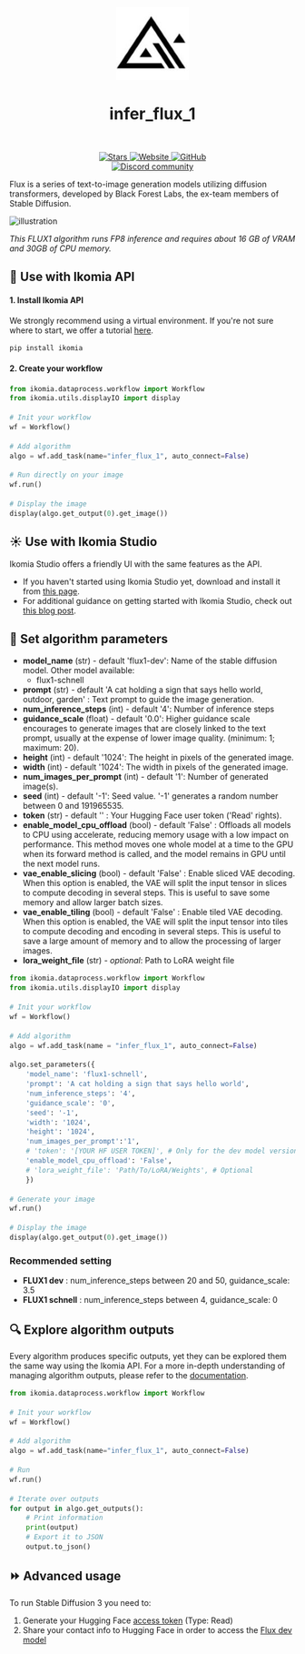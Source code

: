 <div align="center">
  <img src="images/icon.png" alt="Algorithm icon">
  <h1 align="center">infer_flux_1</h1>
</div>
<br />
<p align="center">
    <a href="https://github.com/Ikomia-hub/infer_flux_1">
        <img alt="Stars" src="https://img.shields.io/github/stars/Ikomia-hub/infer_flux_1">
    </a>
    <a href="https://app.ikomia.ai/hub/">
        <img alt="Website" src="https://img.shields.io/website/http/app.ikomia.ai/en.svg?down_color=red&down_message=offline&up_message=online">
    </a>
    <a href="https://github.com/Ikomia-hub/infer_flux_1/blob/main/LICENSE.md">
        <img alt="GitHub" src="https://img.shields.io/github/license/Ikomia-hub/infer_flux_1.svg?color=blue">
    </a>    
    <br>
    <a href="https://discord.com/invite/82Tnw9UGGc">
        <img alt="Discord community" src="https://img.shields.io/badge/Discord-white?style=social&logo=discord">
    </a> 
</p>

Flux is a series of text-to-image generation models utilizing diffusion transformers, developed by Black Forest Labs, the ex-team members of Stable Diffusion.

![illustration](https://github.com/black-forest-labs/flux/blob/main/assets/grid.jpg?raw=true)

*This FLUX1 algorithm runs FP8 inference and requires about 16 GB of VRAM and 30GB of CPU memory.*

## :rocket: Use with Ikomia API

#### 1. Install Ikomia API

We strongly recommend using a virtual environment. If you're not sure where to start, we offer a tutorial [here](https://www.ikomia.ai/blog/a-step-by-step-guide-to-creating-virtual-environments-in-python).

```sh
pip install ikomia
```

#### 2. Create your workflow

```python
from ikomia.dataprocess.workflow import Workflow
from ikomia.utils.displayIO import display

# Init your workflow
wf = Workflow()

# Add algorithm
algo = wf.add_task(name="infer_flux_1", auto_connect=False)

# Run directly on your image
wf.run()

# Display the image
display(algo.get_output(0).get_image())
```

## :sunny: Use with Ikomia Studio
Ikomia Studio offers a friendly UI with the same features as the API.
- If you haven't started using Ikomia Studio yet, download and install it from [this page](https://www.ikomia.ai/studio).
- For additional guidance on getting started with Ikomia Studio, check out [this blog post](https://www.ikomia.ai/blog/how-to-get-started-with-ikomia-studio).

## :pencil: Set algorithm parameters
- **model_name** (str) - default 'flux1-dev': Name of the stable diffusion model. Other model available:
    - flux1-schnell
- **prompt** (str) - default 'A cat holding a sign that says hello world, outdoor, garden' : Text prompt to guide the image generation.
- **num_inference_steps** (int) - default '4': Number of inference steps
- **guidance_scale** (float) - default '0.0':  Higher guidance scale encourages to generate images that are closely linked to the text prompt, usually at the expense of lower image quality. (minimum: 1; maximum: 20).
- **height** (int) - default '1024': The height in pixels of the generated image.
- **width** (int) - default '1024': The width in pixels of the generated image.
- **num_images_per_prompt** (int) - default '1': Number of generated image(s).
- **seed** (int) - default '-1': Seed value. '-1' generates a random number between 0 and 191965535.
- **token** (str) - default '' : Your Hugging Face user token ('Read' rights). 
- **enable_model_cpu_offload** (bool) - default 'False' : Offloads all models to CPU using accelerate, reducing memory usage with a low impact on performance. This method moves one whole model at a time to the GPU when its forward method is called, and the model remains in GPU until the next model runs. 
- **vae_enable_slicing** (bool) - default 'False' : Enable sliced VAE decoding. When this option is enabled, the VAE will split the input tensor in slices to compute decoding in several steps. This is useful to save some memory and allow larger batch sizes.
- **vae_enable_tiling** (bool) - default 'False' : Enable tiled VAE decoding. When this option is enabled, the VAE will split the input tensor into tiles to compute decoding and encoding in several steps. This is useful to save a large amount of memory and to allow the processing of larger images.
- **lora_weight_file** (str) - *optional*: Path to LoRA weight file


```python
from ikomia.dataprocess.workflow import Workflow
from ikomia.utils.displayIO import display

# Init your workflow
wf = Workflow()

# Add algorithm
algo = wf.add_task(name = "infer_flux_1", auto_connect=False)

algo.set_parameters({
    'model_name': 'flux1-schnell',
    'prompt': 'A cat holding a sign that says hello world',
    'num_inference_steps': '4',
    'guidance_scale': '0',
    'seed': '-1',
    'width': '1024',
    'height': '1024',
    'num_images_per_prompt':'1',
    # 'token': '[YOUR HF USER TOKEN]', # Only for the dev model version
    'enable_model_cpu_offload': 'False',
    # 'lora_weight_file': 'Path/To/LoRA/Weights', # Optional
    })

# Generate your image
wf.run()

# Display the image
display(algo.get_output(0).get_image())
```

### Recommended setting
- **FLUX1 dev** : num_inference_steps between 20 and 50, guidance_scale: 3.5
- **FLUX1 schnell** : num_inference_steps between 4, guidance_scale: 0

## :mag: Explore algorithm outputs

Every algorithm produces specific outputs, yet they can be explored them the same way using the Ikomia API. For a more in-depth understanding of managing algorithm outputs, please refer to the [documentation](https://ikomia-dev.github.io/python-api-documentation/advanced_guide/IO_management.html).

```python
from ikomia.dataprocess.workflow import Workflow

# Init your workflow
wf = Workflow()

# Add algorithm
algo = wf.add_task(name="infer_flux_1", auto_connect=False)

# Run  
wf.run()

# Iterate over outputs
for output in algo.get_outputs():
    # Print information
    print(output)
    # Export it to JSON
    output.to_json()
```


## :fast_forward: Advanced usage 

To run Stable Diffusion 3 you need to:
1. Generate your Hugging Face [access token](https://huggingface.co/docs/hub/security-tokens) (Type: Read)
2. Share your contact info to Hugging Face in order to access the [Flux dev model](https://huggingface.co/black-forest-labs/FLUX.1-dev/tree/main)